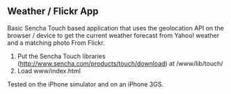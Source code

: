 ## Weather / Flickr App ##

Basic Sencha Touch based application that uses the geolocation API on the
browser / device to get the current weather forecast from Yahoo! weather and a
matching photo From Flickr.

1. Put the Sencha Touch libraries (http://www.sencha.com/products/touch/download)
at /www/lib/touch/
2. Load www/index.html

Tested on the iPhone simulator and on an iPhone 3GS.